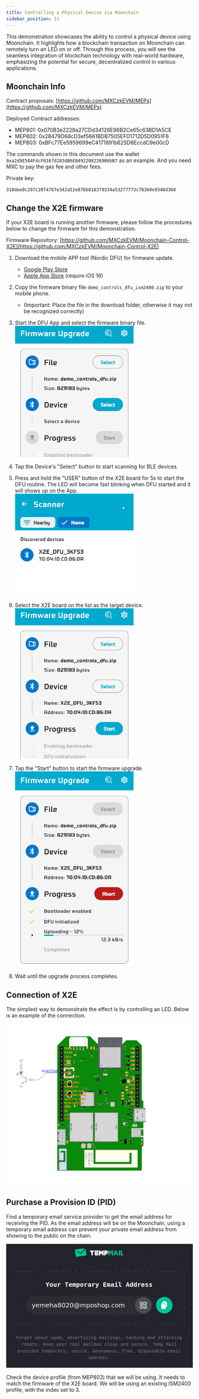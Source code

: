 ```yaml
---
title: Controlling a Physical Device via Moonchain
sidebar_position: 11
---
```


This demonstration showcases the ability to control a physical device using Moonchain. It highlights how a blockchain transaction on Moonchain can remotely turn an LED on or off. Through this process, you will see the seamless integration of blockchain technology with real-world hardware, emphasizing the potential for secure, decentralized control in various applications.

## Moonchain Info

Contract proposals: [https://github.com/MXCzkEVM/MEPs](https://github.com/MXCzkEVM/MEPs)

Deployed Contract addresses:

- MEP801: 0x070B3e2229a27CDd34126E96B2Ce65c63BD1A5CE
- MEP802: 0x28479D68cD3ef5661BDB7505EFD1712D5D0951F6
- MEP803: 0xBFc77Ee5959699eC4171891b625D6EccdC9e00cD

The commands shown in this document use the wallet `0xa2d9E584F4cF0167d283dB6EB4922082269B6bB7` as an example. And you need MXC to pay the gas fee and other fees.

Private key:

    318dee0c207c20f4767e342a52e876b816379334a53277773c783b0e9348d368


## Change the X2E firmware

If your X2E board is running another firmware, please follow the procedures below to change the firmware for this demonstration.

Firmware Repository: [https://github.com/MXCzkEVM/Moonchain-Control-X2E](https://github.com/MXCzkEVM/Moonchain-Control-X2E)

1. Download the mobile APP tool (Nordic DFU) for firmware update.
   - [Google Play Store](https://play.google.com/store/apps/details?id=no.nordicsemi.android.dfu&hl=en&gl=US)
   - [Apple App Store](https://apps.apple.com/tt/app/nrf-device-firmware-update/id1624454660) (require iOS 16)

2. Copy the firmware binary file `demo_controls_dfu_ism2400.zip` to your mobile phone.
   - (Important: Place the file in the download folder, otherwise it may not be recognized correctly)

3. Start the DFU App and select the firmware binary file.
   ![DFU_1](./img/x2e/assets/DFU_1.png)

4. Tap the Device's "Select" button to start scanning for BLE devices.

5. Press and hold the "USER" button of the X2E board for 5s to start the DFU routine. The LED will become fast blinking when DFU started and it will shows up on the App.
   ![DFU_2](./img/x2e/assets/DFU_2.png)

6. Select the X2E board on the list as the target device.
   ![DFU_3](./img/x2e/assets/DFU_3.png)

7. Tap the "Start" button to start the firmware upgrade.
   ![DFU_4](./img/x2e/assets/DFU_4.png)

8. Wait until the upgrade process completes.

## Connection of X2E

The simplest way to demonstrate the effect is by controlling an LED. Below is an example of the connection.

![x2e_connections](./img/x2e/assets/x2e_connections.png)

## Purchase a Provision ID (PID)

Find a temporary email service provider to get the email address for receiving the PID. As the email address will be on the Moonchain, using a temporary email address can prevent your private email address from showing to the public on the chain.

![temp_email](./img/x2e/assets/temp_email.png)

Check the device profile (from MEP803) that we will be using. It needs to match the firmware of the X2E board. We will be using an existing ISM2400 profile, with the index set to 3.


